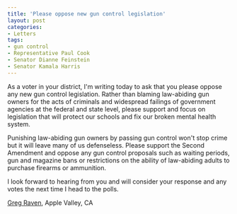 ```yaml
---
title: 'Please oppose new gun control legislation'
layout: post
categories:
- Letters
tags:
- gun control
- Representative Paul Cook
- Senator Dianne Feinstein
- Senator Kamala Harris
---
```


As a voter in your district, I'm writing today to ask that you please oppose any new gun control legislation. Rather than blaming law-abiding gun owners for the acts of criminals and widespread failings of government agencies at the federal and state level, please support and focus on legislation that will protect our schools and fix our broken mental health system.

Punishing law-abiding gun owners by passing gun control won't stop crime but it will leave many of us defenseless. Please support the Second Amendment and oppose any gun control proposals such as waiting periods, gun and magazine bans or restrictions on the ability of law-abiding adults to purchase firearms or ammunition.

I look forward to hearing from you and will consider your response and any votes the next time I head to the polls.

[Greg Raven](https://www.gregraven.org/), Apple Valley, CA